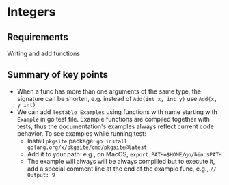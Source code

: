 # Integers

## Requirements

Writing and add functions 

## Summary of key points

* When a func has more than one arguments of the same type, the signature can be shorten, e.g. instead of `Add(int x, int y)` use `Add(x, y int)` 
* We can add `Testable Examples` using functions with name starting with `Example` in go test file. Example functions are compiled together with tests, thus the documentation's examples always reflect current code behavior. To see examples while running test:
    * Install `pkgsite` package: `go install golang.org/x/pkgsite/cmd/pkgsite@latest`
    * Add it to your path: e.g., on MacOS, `export PATH=$HOME/go/bin:$PATH`
    * The example will always will be always compilled but to execute it, add a special comment line at the end of the example func, e.g., `// Output: 9`